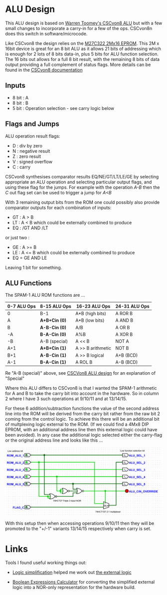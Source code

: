# ALU Design 

This ALU design is based on [Warren Toomey's CSCvon8 ALU](https://github.com/DoctorWkt/CSCvon8/blob/master/Docs/CSCvon8_design.md) but with a few small changes to incorporate a carry-in for a few of the ops. CSCvon8n does this switch in software/microcode. 

Like CSCvon8 the design relies on the [M27C322 2Mx16 EPROM](http://pdf.datasheetcatalog.com/datasheet/stmicroelectronics/6184.pdf). This 2M x 16bit device is great for an 8 bit ALU as it allows 21 bits of addressing which is enough for 2 lots of 8 bits data-in, plus 5 bits for ALU function selection. The 16 bits out allows for a full 8 bit result, with the remaining 8 bits of data output providing a full complement of status flags. More details can be found in the [CSCvon8 documentation](https://github.com/DoctorWkt/CSCvon8/blob/master/Docs/CSCvon8_design.md) 

Inputs
----

- 8 bit : A
- 8 bit : B
- 5 bit : Operation selection - see carry logic below

Flags and Jumps
----

ALU operation result flags:
- D : div by zero
- N : negative result 
- Z : zero result
- V : signed overflow
- C : carry

CSCvon8 synthesises comparator results EQ/NE/GT/LT/LE/GE by selecting appropriate an ALU operation and selecting particular output flags, and using these flag for the jumps. For example with the operation _A-B_ then the _C_ out flag set can be used to trigger a jump for _A<B_ 

With 3 remaining output bits from the ROM one could possibly also provide  comparator outputs for each combination of inputs:
- GT : A > B
- LT : A < B
which could be externally combined to produce
- EQ : /GT AND /LT

or just two :
- GE : A >= B
- LE : A <= B
which could be externally combined to produce
- EQ = GE AND LE

Leaving 1 bit for something.

ALU Functions
----

The SPAM-1 ALU ROM functions are ...

| 0-7 ALU Ops | 8-15 ALU Ops      | 16-23 ALU Ops     | 24-31 ALU Ops |
|-------------|-------------------|-------------------|---------------|
| 0           | B-1               | A*B (high bits)   | A ROR B       |
| A           | __A+B+Cin (0)__   | A*B (low bits)    | A AND B       |
| B           | __A-B-Cin (0)__   | A/B               | A OR B        |
| -A          | __B-A-Cin (0)__   | A%B               | A XOR B       |
| -B          | A-B (special)     | A << B            | NOT A         |
| A+1         | __A+B+Cin (1)__   | A >> B arithmetic | NOT B         |
| B+1         | __A-B-Cin (1)__   | A >> B logical    | A+B (BCD)     |
| A-1         | __B-A-Cin (1)__   | A ROL B           | A-B (BCD)     |

Re "A-B (special)" above, see [CSCVon8 ALU design](https://github.com/DoctorWkt/CSCvon8/blob/2b362a9e793238ebd150855a6dd6c5987674c7c6/Docs/CSCvon8_design.md) for an explanation of "Special"

Where this ALU differs to CSCvon8 is that I wanted the SPAM-1 arithmetic for A and B to take the carry bit into account in the hardware. So in column 2 where I have 3 such operations at 9/10/11 and at 13/14/15.

For these 6 addition/subtraction functions the value of the second address line into the ROM will be derived from the carry bit rather from the raw bit 2 coming from the control logic. To achieve this there will be an additional bit of multplexing logic external to the ROM. (If we could find a 4Mx8 DIP EPROM, with an additional address line then this external logic could have been avoided). In any case the additional logic selected either the carry-flag or the original address line and looks like this ...

![alu external logic](alu_external_logic.png)

With this setup then when accessing operations 9/10/11 then they will be promoted to the "+/-1" variants 13/14/15 respectively when carry is set.


# Links

Tools I found useful working things out:

- [Logic simplification](http://www.32x8.com/index.html) helped me work out [the external logic](http://www.32x8.com/sop5_____A-B-C-D-E_____m_9-10-11-13-14-15___________option-0_____889788875878823595647)

- [Boolean Expressions Calculator](https://www.dcode.fr/boolean-expressions-calculator) for converting the simplified external logic into a NOR-only representation for the hardware build.
